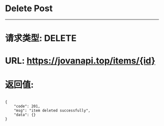 # Delete Post
---
# 请求类型: DELETE
# URL: https://jovanapi.top/items/{id}
# 返回值:
<pre><code>
{
    "code": 201,
    "msg": "item deleted successfully",
    "data": {}
}
</code></pre>
